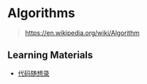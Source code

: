 # Algorithms

> <https://en.wikipedia.org/wiki/Algorithm>

## Learning Materials

- [代码随想录](https://programmercarl.com/)
